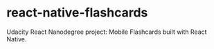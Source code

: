 # react-native-flashcards
Udacity React Nanodegree project: Mobile Flashcards built with React Native.
